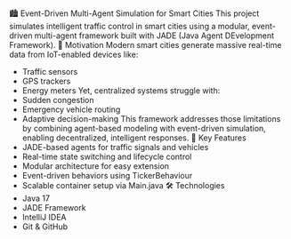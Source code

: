 🏙️ Event-Driven Multi-Agent Simulation for Smart Cities
This project simulates intelligent traffic control in smart cities using a modular, event-driven multi-agent framework built with JADE (Java Agent DEvelopment Framework).
🚦 Motivation
Modern smart cities generate massive real-time data from IoT-enabled devices like:
- Traffic sensors
- GPS trackers
- Energy meters
Yet, centralized systems struggle with:
- Sudden congestion
- Emergency vehicle routing
- Adaptive decision-making
This framework addresses those limitations by combining agent-based modeling with event-driven simulation, enabling decentralized, intelligent responses.
🧠 Key Features
- JADE-based agents for traffic signals and vehicles
- Real-time state switching and lifecycle control
- Modular architecture for easy extension
- Event-driven behaviors using TickerBehaviour
- Scalable container setup via Main.java
🛠️ Technologies
- Java 17
- JADE Framework
- IntelliJ IDEA
- Git & GitHub
